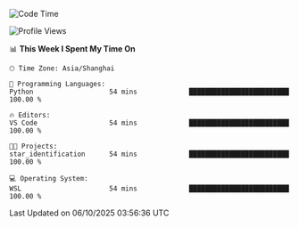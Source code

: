 <!--START_SECTION:waka-->
![Code Time](http://img.shields.io/badge/Code%20Time-3%2C132%20hrs%2034%20mins-blue)

![Profile Views](http://img.shields.io/badge/Profile%20Views-0-blue)

📊 **This Week I Spent My Time On** 

```text
🕑︎ Time Zone: Asia/Shanghai

💬 Programming Languages: 
Python                   54 mins             █████████████████████████   100.00 % 

🔥 Editors: 
VS Code                  54 mins             █████████████████████████   100.00 % 

🐱‍💻 Projects: 
star_identification      54 mins             █████████████████████████   100.00 % 

💻 Operating System: 
WSL                      54 mins             █████████████████████████   100.00 % 
```


 Last Updated on 06/10/2025 03:56:36 UTC
<!--END_SECTION:waka-->